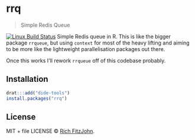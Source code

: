 # rrq

> Simple Redis Queue

[![Linux Build Status](https://travis-ci.org/richfitz/rrq.svg?branch=master)](https://travis-ci.org/richfitz/rrq)
Simple Redis queue in R.  This is like the bigger package `rrqueue`, but using `context` for most of the heavy lifting and aiming to be more like the lightweight parallelisation packages out there.

Once this works I'll rework `rrqueue` off of this codebase probably.

## Installation

```r
drat:::add("dide-tools")
install.packages("rrq")
```

## License

MIT + file LICENSE © [Rich FitzJohn](https://github.com/richfitz).
